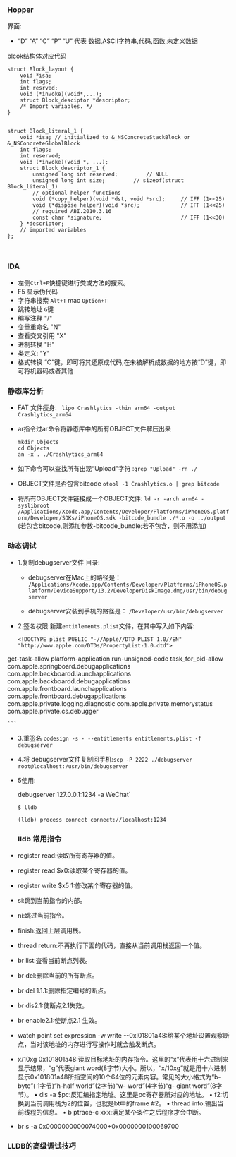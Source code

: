 ### Hopper
界面:

- “D” “A” “C” “P” “U” 代表 数据,ASCII字符串,代码,函数,未定义数据

blcok结构体对应代码

```
struct Block_layout {
	void *isa;
	int flags;
	int resrved;
	void (*invoke)(void*,...);
	struct Block_desciptor *descriptor;
	/* Import variables. */
}


struct Block_literal_1 {
    void *isa; // initialized to &_NSConcreteStackBlock or &_NSConcreteGlobalBlock
    int flags;
    int reserved;
    void (*invoke)(void *, ...);
    struct Block_descriptor_1 {
    	unsigned long int reserved;         // NULL
        unsigned long int size;         // sizeof(struct Block_literal_1)
        // optional helper functions
        void (*copy_helper)(void *dst, void *src);     // IFF (1<<25)
        void (*dispose_helper)(void *src);             // IFF (1<<25)
        // required ABI.2010.3.16
        const char *signature;                         // IFF (1<<30)
    } *descriptor;
    // imported variables
};



```

### IDA
- 左侧`Ctrl+F`快捷键进行类或方法的搜索。
- F5 显示伪代码
- 字符串搜索 `Alt+T` mac `Option+T`
- 跳转地址 `G`键
- 编写注释 "/"
- 变量重命名 "N"
- 查看交叉引用 "X"
- 进制转换 "H"
- 类定义: "Y"
- 格式转换 “C”键，即可将其还原成代码,在未被解析成数据的地方按“D”键，即可将机器码或者其他

### 静态库分析
- FAT 文件瘦身:  `
lipo Crashlytics -thin arm64 -output Crashlytics_arm64`

- ar指令过ar命令将静态库中的所有OBJECT文件解压出来

	```
	mkdir Objects
	cd Objects
	an -x . ./Crashlytics_arm64
	```
	 
- 如下命令可以查找所有出现“Upload"字符 :`grep "Upload" -rn ./`
- OBJECT文件是否包含bitcode `otool -1 Crashlytics.o | grep bitcode`
 
- 将所有OBJECT文件链接成一个OBJECT文件: `ld -r -arch arm64 -syslibroot /Applications/Xcode.app/Contents/Developer/Platforms/iPhoneOS.platform/Developer/SDKs/iPhoneOS.sdk -bitcode_bundle ./*.o -o ../output` (若包含bitcode,则添加参数-bitcode_bundle;若不包含，则不用添加)
 
 
 ### 动态调试
 
- 1.复制debugserver文件 目录:

	- debugserver在Mac上的路径是：
	`/Applications/Xcode.app/Contents/Developer/Platforms/iPhoneOS.platform/DeviceSupport/13.2/DeveloperDiskImage.dmg/usr/bin/debugserver`
	
	- debugserver安装到手机的路径是：
	`/Developer/usr/bin/debugserver`
- 2.签名权限:新建`entitlements.plist`文件，在其中写入如下内容:

	```
	<!DOCTYPE plist PUBLIC "-//Apple//DTD PLIST 1.0//EN" "http://www.apple.com/DTDs/PropertyList-1.0.dtd">
<plist version="1.0">
<dict>
    <key>get-task-allow</key>
    <true/>
    <key>platform-application</key>
    <true/>
    <key>run-unsigned-code</key>
    <true/>
    <key>task_for_pid-allow</key>
    <true/>
    <key>com.apple.springboard.debugapplications</key>
    <true/>
    <key>com.apple.backboardd.launchapplications</key>
    <true/>
    <key>com.apple.backboardd.debugapplications</key>
    <true/>
    <key>com.apple.frontboard.launchapplications</key>
    <true/>
    <key>com.apple.frontboard.debugapplications</key>
    <true/>
    <key>com.apple.private.logging.diagnostic</key>
    <true/>
    <key>com.apple.private.memorystatus</key>
    <true/>
    <key>com.apple.private.cs.debugger</key>
    <true/>
</dict>
</plist>


	``` 
- 3.重签名 `codesign -s - --entitlements entitlements.plist -f debugserver`
- 4.将 debugserver文件复制回手机:`scp -P 2222 ./debugserver root@localhost:/usr/bin/debugserver`
 
- 5使用:

  debugserver 127.0.0.1:1234 -a WeChat`
  
  `$ lldb  `
  
  `(lldb) process connect connect://localhost:1234 `
 
 
 
  ### lldb 常用指令
-  register read:读取所有寄存器的值。
-  register read $x0:读取某个寄存器的值。
-  register write $x5 1:修改某个寄存器的值。
-  si:跳到当前指令的内部。
-  ni:跳过当前指令。
-  finish:返回上层调用栈。
-  thread return:不再执行下面的代码，直接从当前调用栈返回一个值。
-  br list:査看当前断点列表。 
-  br del:删除当前的所有断点。
- br del 1.1.1:删除指定编号的断点。
- br dis2.1:使断点2.1失效。
- br enable2.1:使断点2.1 生效。
- watch point set expression -w write --0xl01801a48:给某个地址设置观察断点，当对该地址的内存进行写操作时就会触发断点。
- x/10xg 0x101801a48:读取目标地址的内存指令。这里的“x”代表用十六进制来显示结果，“g”代表giant word(8字节)大小。所以，“x/10xg”就是用十六进制显示0x101801a48所指空间的10个64位的元素内容。常见的大小格式为“b-byte”( 1字节)“h-half world”(2字节)“w- word”(4字节)“g- giant word”(8字节)。
• dis -a $pc:反汇编指定地址。这里是pc寄存器所对应的地址。
• f2:切换到当前调用栈为2的位置，也就是bt中的frame #2。
• thread info:输出当前线程的信息。
• b ptrace-c xxx:满足某个条件之后程序才会中断。
- br s -a 0x0000000000074000+0x0000000100069700
 ### LLDB的高级调试技巧
 
 
 
 
 
 
 
 
 
 
 
 
 
 
 